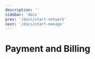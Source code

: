 ```yaml
---
description: ''
sidebar: 'docs'
prev: '/docs/start-network'
next: '/docs/start-manage'
---
```


# Payment and Billing